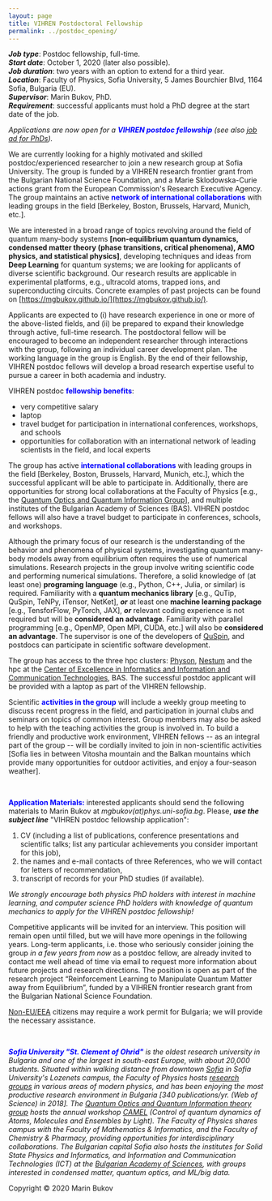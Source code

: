 ```yaml
---
layout: page
title: VIHREN Postdoctoral Fellowship
permalink: ../postdoc_opening/
---
```


***Job type***: Postdoc fellowship, full-time. <br/>
***Start date***: October 1, 2020 (later also possible). <br/>
***Job duration***: two years with an option to extend for a third year. <br/>
***Location***: Faculty of Physics, Sofia University, 5 James Bourchier Blvd, 1164 Sofia, Bulgaria (EU). <br/>
***Supervisor***: Marin Bukov, PhD. <br/>
***Requirement***: successful applicants must hold a PhD degree at the start date of the job.



*Applications are now open for a <span style="color:blue">**VIHREN postdoc fellowship**</span> (see also [job ad for PhDs]({{site.baseurl}}/PhD_opening/)).* 


We are currently looking for a highly motivated and skilled postdoc/experienced researcher to join a new research group at Sofia University. The group is funded by a VIHREN research frontier grant from the Bulgarian National Science Foundation, and a Marie Sklodowska-Curie actions grant from the European Commission's Research Executive Agency. The group maintains an active <span style="color:blue">**network of international collaborations**</span> with leading groups in the field [Berkeley, Boston, Brussels, Harvard, Munich, etc.].


We are interested in a broad range of topics revolving around the field of quantum many-body systems **[non-equilibrium quantum dynamics, condensed matter theory (phase transitions, critical phenomena), AMO physics, and statistical physics]**, developing techniques and ideas from **Deep Learning** for quantum systems; we are looking for applicants of diverse scientific background. Our research results are applicable in experimental platforms, e.g., ultracold atoms, trapped ions, and superconducting circuits. Concrete examples of past projects can be found on [https://mgbukov.github.io/](https://mgbukov.github.io/).


Applicants are expected to (i) have research experience in one or more of the above-listed fields, and (ii) be prepared to expand their knowledge through active, full-time research. The postdoctoral fellow will be encouraged to become an independent researcher through interactions with the group, following an individual career development plan. The working language in the group is English. By the end of their fellowship, VIHREN postdoc fellows will develop a broad research expertise useful to pursue a career in both academia and industry.


VIHREN postdoc <span style="color:blue">**fellowship benefits**</span>:
* very competitive salary
* laptop
* travel budget for participation in international conferences, workshops, and schools
* opportunities for collaboration with an international network of leading scientists in the field, and local experts



The group has active <span style="color:blue">**international collaborations**</span> with leading groups in the field [Berkeley, Boston, Brussels, Harvard, Munich, etc.], which the successful applicant will be able to participate in. Additionally, there are opportunities for strong local collaborations at the Faculty of Physics [e.g., the [Quantum Optics and Quantum Information Group](http://quantum-bg.org/group/)], and multiple institutes of the Bulgarian Academy of Sciences (BAS). 
VIHREN postdoc fellows will also have a travel budget to participate in conferences, schools, and workshops. 

Although the primary focus of our research is the understanding of the behavior and phenomena of physical systems, investigating quantum many-body models away from equilibrium often requires the use of numerical simulations. 
Research projects in the group involve writing scientific code and performing numerical simulations. Therefore, a solid knowledge of (at least one) **programing language** (e.g., Python, C++, Julia, or similar) is required. Familiarity with a **quantum mechanics library** [e.g., QuTip, QuSpin, TeNPy, iTensor, NetKet], ***or*** at least one **machine learning package** [e.g., TensforFlow, PyTorch, JAX], ***or*** relevant coding experience is not required but will be **considered an advantage**. Familiarity with parallel programming [e.g., OpenMP, Open MPI, CUDA, etc.] will also be **considered an advantage**. The supervisor is one of the developers of [QuSpin](http://weinbe58.github.io/QuSpin/), and postdocs can participate in scientific software development.

The group has access to the three hpc clusters: [Physon](http://physon.phys.uni-sofia.bg/about-physon-en), [Nestum](http://hpc-lab.sofiatech.bg/home/) and the hpc at the [Center of Excellence in Informatics and Information and Communication Technologies](http://ict.acad.bg/?page_id=41), BAS. The successful postdoc applicant will be provided with a laptop as part of the VIHREN fellowship.

Scientific  <span style="color:blue">**activities in the group**</span> will include a weekly group meeting to discuss recent progress in the field, and participation in journal clubs and seminars on topics of common interest. Group members may also be asked to help with the teaching activities the group is involved in. To build a friendly and productive work environment, VIHREN fellows -- as an integral part of the group --  will be cordially invited to join in non-scientific activities [Sofia lies in between Vitosha mountain and the Balkan mountains which provide many opportunities for outdoor activities, and enjoy a four-season weather].


<br/>


<span style="color:blue">**Application Materials:**</span> interested applicants should send the following materials to Marin Bukov at *mgbukov(at)phys.uni-sofia.bg*. Please, ***use the subject line*** "VIHREN postdoc fellowship application": 
1. CV (including a list of publications, conference presentations and scientific talks; list any particular achievements you consider important for this job), 
2. the names and e-mail contacts of three References, who we will contact for letters of recommendation,
3. transcript of records for your PhD studies (if available). 

*We strongly encourage both physics PhD holders with interest in machine learning, and computer science PhD holders with knowledge of quantum mechanics to apply for the VIHREN postdoc fellowship!*


Competitive applicants will be invited for an interview. This position will remain open until filled, but we will have more openings in the following years. Long-term applicants, i.e. those who seriously consider joining the group *in a few years from now* as a postdoc fellow, are already invited to contact me well ahead of time via email to request more information about future projects and research directions. The position is open as part of the research project “Reinforcement Learning to Manipulate Quantum Matter away from Equilibrium”, funded by a VIHREN frontier research grant from the Bulgarian National Science Foundation.

[Non-EU/EEA](https://en.wikipedia.org/wiki/European_Economic_Area) citizens may require a work permit for Bulgaria; we will provide the necessary assistance. 


<br/>


*<span style="color:blue">**Sofia University "St. Clement of Ohrid"**</span> is the oldest research university in Bulgaria and one of the largest in south-east Europe, with about 20,000 students. Situated within walking distance from downtown [Sofia](https://en.wikipedia.org/wiki/Sofia) in Sofia University's Lozenets campus, the Faculty of Physics hosts [research groups](https://www.uni-sofia.bg/index.php/eng/the_university/faculties/faculty_of_physics2/departments) in various areas of modern physics, and has been enjoying the most productive research environment in Bulgaria [340 publications/yr. (Web of Science) in 2018]. The [Quantum Optics and Quantum Information theory group](http://quantum-bg.org/group/) hosts the annual workshop [CAMEL](http://camel16.quantum-bg.org/) (Control of quantum dynamics of Atoms, Molecules and Ensembles by Light). 
The Faculty of Physics shares campus with the Faculty of Mathematics & Informatics, and the Faculty of Chemistry & Pharmacy, providing opportunities for interdisciplinary collaborations. The Bulgarian capital Sofia also hosts the institutes for Solid State Physics and Informatics, and Information and Communication Technologies (ICT) at the [Bulgarian Academy of Sciences](http://www.bas.bg/en/), with groups interested in condensed matter, quantum optics, and ML/big data.*  


Copyright © 2020 Marin Bukov


